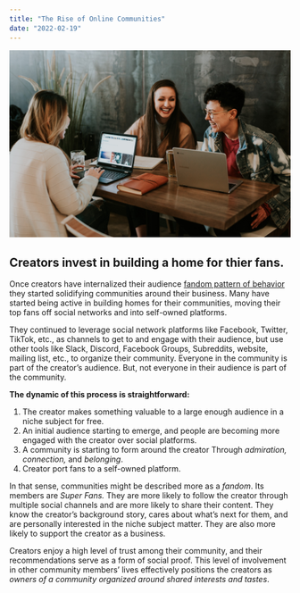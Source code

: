 ```yaml
---
title: "The Rise of Online Communities"
date: "2022-02-19"
---
```


![photo](online-community.jpg)

## Creators invest in building a home for thier fans.

Once creators have internalized their audience [fandom pattern of behavior](/blog/post2/) they started solidifying communities around their business. Many have started being active in building homes for their communities, moving their top fans off social networks and into self-owned platforms.

They continued to leverage social network platforms like Facebook, Twitter, TikTok, etc., as channels to get to and engage with their audience, but use other tools like Slack, Discord, Facebook Groups, Subreddits, website, mailing list, etc., to organize their community. Everyone in the community is part of the creator’s audience. But, not everyone in their audience is part of the community.

**The dynamic of this process is straightforward:**
1. The creator makes something valuable to a large enough audience in a niche subject for free.
2. An initial audience starting to emerge, and people are becoming more engaged with the creator over social platforms. 
3. A community is starting to form around the creator Through *admiration, connection,* and *belonging*.
4. Creator port fans to a self-owned platform.

In that sense, communities might be described more as a *fandom*. Its members are *Super Fans.* They are more likely to follow the creator through multiple social channels and are more likely to share their content. They know the creator’s background story, cares about what’s next for them, and are personally interested in the niche subject matter. They are also more likely to support the creator as a business.

Creators enjoy a high level of trust among their community, and their recommendations serve as a form of social proof. This level of involvement in other community members’ lives effectively positions the creators as *owners of a community organized around shared interests and tastes*.